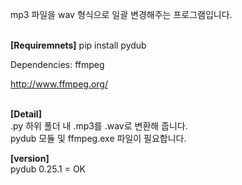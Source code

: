 mp3 파일을 wav 형식으로 일괄 변경해주는 프로그램입니다.<br><br>

**[Requiremnets]**
 pip install pydub
 
 Dependencies: ffmpeg
 
 http://www.ffmpeg.org/<br><br>
 
 **[Detail]**<br>
 .py 하위 폴더 내 .mp3를 .wav로 변환해 줍니다. <br>
 pydub 모듈 및 ffmpeg.exe 파일이 필요합니다.<br>

**[version]**<br>
pydub 0.25.1 = OK
